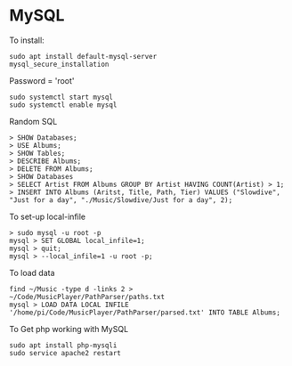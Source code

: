 # MySQL

To install:

```
sudo apt install default-mysql-server
mysql_secure_installation
```

Password = 'root'

```
sudo systemctl start mysql
sudo systemctl enable mysql
```

Random SQL 

```
> SHOW Databases;
> USE Albums;
> SHOW Tables;
> DESCRIBE Albums;
> DELETE FROM Albums;
> SHOW Databases
> SELECT Artist FROM Albums GROUP BY Artist HAVING COUNT(Artist) > 1;
> INSERT INTO Albums (Aritst, Title, Path, Tier) VALUES ("Slowdive", "Just for a day", "./Music/Slowdive/Just for a day", 2);

```

To set-up local-infile

```
> sudo mysql -u root -p
mysql > SET GLOBAL local_infile=1;
mysql > quit;
mysql > --local_infile=1 -u root -p; 

```

To load data

```
find ~/Music -type d -links 2 > ~/Code/MusicPlayer/PathParser/paths.txt
mysql > LOAD DATA LOCAL INFILE '/home/pi/Code/MusicPlayer/PathParser/parsed.txt' INTO TABLE Albums;
```

To Get php working with MySQL

```
sudo apt install php-mysqli
sudo service apache2 restart
```


